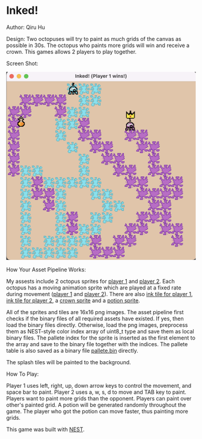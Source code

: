 # Inked!

Author: Qiru Hu

Design: Two octopuses will try to paint as much grids of the canvas as possible in 30s. The octopus who paints more grids will win and receive a crown. This games allows 2 players to play together.

Screen Shot:

![Screen Shot](screenshot.png)

How Your Asset Pipeline Works:

My assests include 2 octopus sprites for [player 1](sprites/octopus1.png) and [player 2](sprites/octopus2.png). Each octopus has a moving animation sprite which are played at a fixed rate during movement ([player 1](sprites/octopus1_move.png) and [player 2](sprites/octopus2_move.png)). There are also [ink tile for player 1](sprites/splash.png), [ink tile for player 2](sprites/splash2.png), a [crown sprite](sprites/crown.png) and a [potion sprite](sprites/potion.png).

All of the sprites and tiles are 16x16 png images. The asset pipeline first checks if the binary files of all required assets have existed. If yes, then load the binary files directly. Otherwise, load the png images, preprocess them as NEST-style color index array of uint8_t type and save them as local binary files. The pallete index for the sprite is inserted as the first element to the array and save to the binary file together with the indices. The pallete table is also saved as a binary file [pallete.bin](dist/resources/pallete.bin) directly.

The splash tiles will be painted to the background.

How To Play:

Player 1 uses left, right, up, down arrow keys to control the movement, and space bar to paint.
Player 2 uses a, w, s, d to move and TAB key to paint.
Players want to paint more grids than the opponent. 
Players can paint over other's painted grid.
A potion will be generated randomly throughout the game. The player who got the potion can move faster, thus painting more grids.

This game was built with [NEST](NEST.md).

